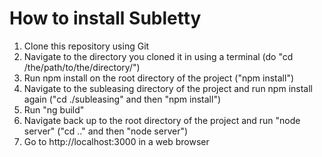 # How to install Subletty

1) Clone this repository using Git
2) Navigate to the directory you cloned it in using a terminal (do "cd /the/path/to/the/directory/")
3) Run npm install on the root directory of the project ("npm install")
4) Navigate to the subleasing directory of the project and run npm install again ("cd ./subleasing" and then "npm install")
5) Run "ng build"
6) Navigate back up to the root directory of the project and run "node server" ("cd .." and then "node server")
7) Go to http://localhost:3000 in a web browser
